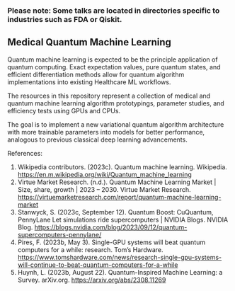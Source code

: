 ### Please note: Some talks are located in directories specific to industries such as FDA or Qiskit.

## Medical Quantum Machine Learning
Quantum machine learning is expected to be the principle application of quantum computing. Exact expectation values, pure quantum states, and efficient differentiation methods allow for quantum algorithm implementations into existing Healthcare ML workflows. 

The resources in this repository represent a collection of medical and quantum machine learning algorithm prototypings, parameter studies, and efficiency tests using GPUs and CPUs.

The goal is to implement a new variational quantum algorithm architecture with more trainable parameters into models for better performance, analogous to previous classical deep learning advancements.

References:
1) Wikipedia contributors. (2023c). Quantum machine learning. Wikipedia. https://en.m.wikipedia.org/wiki/Quantum_machine_learning
2) Virtue Market Research. (n.d.). Quantum Machine Learning Market | Size, share, growth | 2023 – 2030. Virtue Market Research. https://virtuemarketresearch.com/report/quantum-machine-learning-market
3) Stanwyck, S. (2023c, September 12). Quantum Boost: CuQuantum, PennyLane Let simulations ride supercomputers | NVIDIA Blogs. NVIDIA Blog. https://blogs.nvidia.com/blog/2023/09/12/quantum-supercomputers-pennylane/
4) Pires, F. (2023b, May 3). Single-GPU systems will beat quantum computers for a while: research. Tom’s Hardware. https://www.tomshardware.com/news/research-single-gpu-systems-will-continue-to-beat-quantum-computers-for-a-while
5) Huynh, L. (2023b, August 22). Quantum-Inspired Machine Learning: a Survey. arXiv.org. https://arxiv.org/abs/2308.11269
